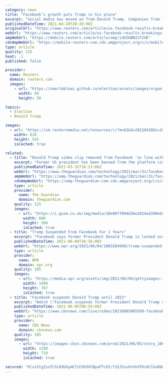```yaml
---
category: news
title: "Facebook’s growth puts Trump in his place"
excerpt: "Social media has moved on from Donald Trump. Companies from Twitter to Facebook to Alphabet’s YouTube banned the former U.S. president after rioters invaded the U.S. Capitol in January. He – and his followers – were prolific users of the networks."
publishedDateTime: 2021-04-28T20:39:00Z
originalUrl: "https://www.reuters.com/article/us-facebook-results-breakingviews-idUSKBN2CF2UK"
webUrl: "https://www.reuters.com/article/us-facebook-results-breakingviews-idUSKBN2CF2UK"
ampWebUrl: "https://mobile.reuters.com/article/amp/idUSKBN2CF2UK"
cdnAmpWebUrl: "https://mobile-reuters-com.cdn.ampproject.org/c/s/mobile.reuters.com/article/amp/idUSKBN2CF2UK"
type: article
quality: 125
heat: -1
published: false

provider:
  name: Reuters
  domain: reuters.com
  images:
    - url: "https://smartableai.github.io/election/assets/images/organizations/reuters.com-50x50.jpg"
      width: 50
      height: 50

topics:
  - Election
  - Donald Trump

images:
  - url: "https://s4.reutersmedia.net/resources/r/?m=02&d=20210428&t=2&i=1560277217&w=&fh=545px&fw=&ll=&pl=&sq=&r=LYNXMPEH3R1FR"
    width: 818
    height: 545
    isCached: true

related:
  - title: "Donald Trump video clip removed from Facebook ‘in line with block’"
    excerpt: "Former US president has been banned from the platform since early January after the violent insurrection of the Capitol Last modified on Wed 31 Mar 2021 15.23 EDT Facebook on Wednesday removed a clip of an interview with Donald Trump from its platform ..."
    publishedDateTime: 2021-03-31T18:23:00Z
    webUrl: "https://www.theguardian.com/technology/2021/mar/31/facebook-donald-trump-video-clip-removed"
    ampWebUrl: "https://amp.theguardian.com/technology/2021/mar/31/facebook-donald-trump-video-clip-removed"
    cdnAmpWebUrl: "https://amp-theguardian-com.cdn.ampproject.org/c/s/amp.theguardian.com/technology/2021/mar/31/facebook-donald-trump-video-clip-removed"
    type: article
    provider:
      name: The Guardian
      domain: theguardian.com
    quality: 125
    images:
      - url: "https://i.guim.co.uk/img/media/28e00ff094d36e2024a4290eb9a4e5e7fd8e45a4/0_370_5888_3532/master/5888.jpg?width=300&quality=45&auto=format&fit=max&dpr=2&s=6bed93b397f46da6bf0ae5f0dade490e"
        width: 600
        height: 360
        isCached: true
  - title: "Trump Suspended From Facebook For 2 Years"
    excerpt: "Facebook says former President Donald Trump is locked out of its platform and Instagram until Jan. 7, 2023. It will reinstate him only \"if the risk to public safety has receded.\""
    publishedDateTime: 2021-06-04T16:56:00Z
    webUrl: "https://www.npr.org/2021/06/04/1003284948/trump-suspended-from-facebook-for-2-years"
    type: article
    provider:
      name: NPR
      domain: npr.org
    quality: 105
    images:
      - url: "https://media.npr.org/assets/img/2021/06/04/gettyimages-1228674205_wide-3407a343278b36722fbcded643e657f469f21eaf.jpg?s=1400"
        width: 1400
        height: 787
        isCached: true
  - title: "Facebook suspends Donald Trump until 2023"
    excerpt: "Watch \"Facebook suspends former President Donald Trump until 2023\", a CBSN video on CBSNews.com. View more CBSN videos and watch CBSN, a live news stream featuring original CBS News reporting."
    publishedDateTime: 2021-06-05T08:59:00Z
    webUrl: "https://www.cbsnews.com/live/video/20210605085930-facebook-suspends-former-president-donald-trump-until-2023/"
    type: article
    provider:
      name: CBS News
      domain: cbsnews.com
    quality: 105
    images:
      - url: "https://images-cbsn.cbsnews.com/prod/2021/06/05/story_10698893_1622883844.jpg"
        width: 1280
        height: 720
        isCached: true

secured: "KlsxStgZsv5lSLRdUXymE7iFdhOVCBpaFTcHI/t32J5zvO+hkVFKcUClku0bWIo/zMEJYRHektCSCLIdEfqHyu/tIpthv8JuT1EF/oI+Et0TOpdSpSod+VcS3RyzycOvkcHRk5Ls9MBOsXfGouuyZZQraJrN4jYOpXTtwkzs7Uqm4dXUXrRBL7utq1UeUyVONEqftx2ULoHGFeCERed6At9fVtnBncm5KbMkZgj5MAeqyh6gAMeG4ikw8q0uzVEMaBOv9KSwI47JYOTph4IVsVTo8gy7C2i9SAjPdahB+fvTR4VaKc3ibz2ZLq00vhbw7ZJqNusTXgvboilDyN5ishb5jcwnLVw6aI5DR+c8h+k=;RxoIqMJqXtTt0alW/JkzMw=="
---
```


